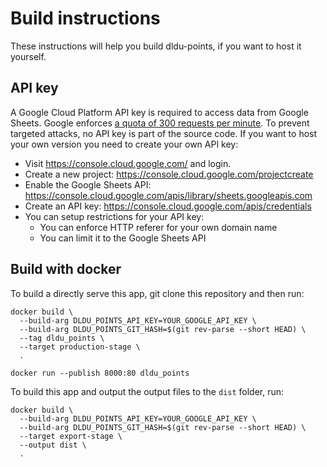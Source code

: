 # Build instructions

These instructions will help you build dldu-points, if you want to host it yourself.

## API key

A Google Cloud Platform API key is required to access data from Google Sheets. Google enforces [a quota of 300 requests per minute](https://console.cloud.google.com/apis/api/sheets.googleapis.com/quotas). To prevent targeted attacks, no API key is part of the source code. If you want to host your own version you need to create your own API key:

- Visit https://console.cloud.google.com/ and login.
- Create a new project: https://console.cloud.google.com/projectcreate
- Enable the Google Sheets API: https://console.cloud.google.com/apis/library/sheets.googleapis.com
- Create an API key: https://console.cloud.google.com/apis/credentials
- You can setup restrictions for your API key:
  - You can enforce HTTP referer for your own domain name
  - You can limit it to the Google Sheets API


## Build with docker

To build a directly serve this app, git clone this repository and then run:

```shell
docker build \
  --build-arg DLDU_POINTS_API_KEY=YOUR_GOOGLE_API_KEY \
  --build-arg DLDU_POINTS_GIT_HASH=$(git rev-parse --short HEAD) \
  --tag dldu_points \
  --target production-stage \
  .

docker run --publish 8000:80 dldu_points
```

To build this app and output the output files to the `dist` folder, run:

```shell
docker build \
  --build-arg DLDU_POINTS_API_KEY=YOUR_GOOGLE_API_KEY \
  --build-arg DLDU_POINTS_GIT_HASH=$(git rev-parse --short HEAD) \
  --target export-stage \
  --output dist \
  .
```
